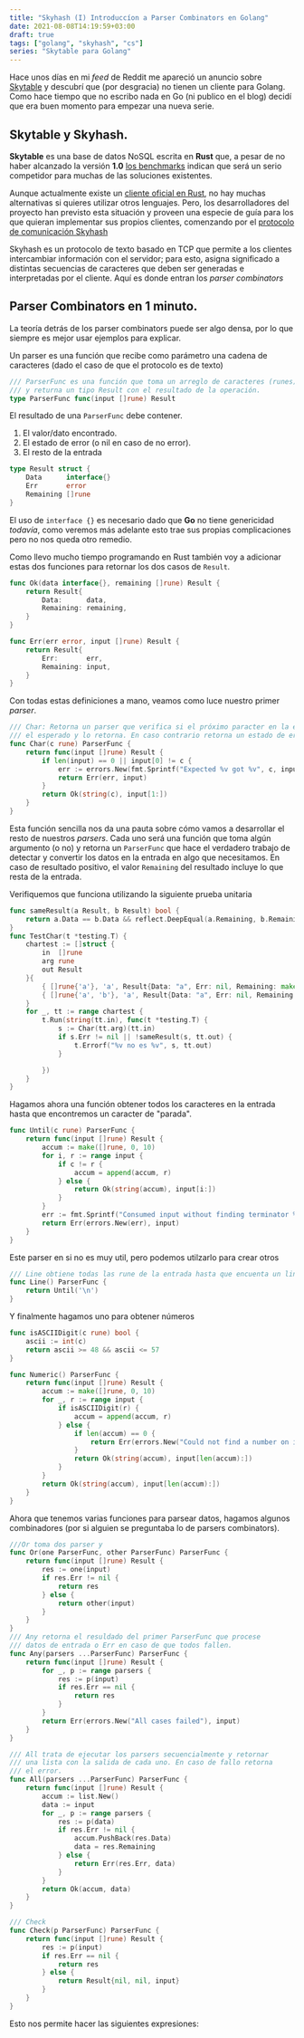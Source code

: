 ```yaml
---
title: "Skyhash (I) Introduccíon a Parser Combinators en Golang"
date: 2021-08-08T14:19:59+03:00
draft: true
tags: ["golang", "skyhash", "cs"]
series: "Skytable para Golang"
---
```


Hace unos días en mi *feed* de Reddit me apareció un anuncio sobre
[Skytable](https://github.com/skytable/skytable) y descubrí que (por
desgracia) no tienen un cliente para Golang. Como hace tiempo que no
escribo nada en Go (ni publico en el blog) decidí que era buen momento
para empezar una nueva serie.


## Skytable y Skyhash.

**Skytable** es una base de datos NoSQL escrita en **Rust** que, a
pesar de no haber alcanzado la versión **1.0** [los
benchmarks](https://github.com/ohsayan/sky-benches) indican que será
un serio competidor para muchas de las soluciones existentes.

Aunque actualmente existe un [cliente oficial en
Rust](https://github.com/skytable/client-rust), no hay muchas
alternativas si quieres utilizar otros lenguajes. Pero, los
desarrolladores del proyecto han previsto esta situación y proveen una
especie de guía para los que quieran implementar sus propios clientes,
comenzando por el [protocolo de
comunicación Skyhash](https://docs.skytable.io/protocol/skyhash/)

Skyhash es un protocolo de texto basado en TCP que permite a los
clientes intercambiar información con el servidor; para esto, asigna
significado a distintas secuencias de caracteres que deben ser
generadas e interpretadas por el cliente. Aquí es donde entran los
*parser combinators*

## Parser Combinators en 1 minuto.

La teoría detrás de los parser combinators puede ser algo densa, por
lo que siempre es mejor usar ejemplos para explicar.

Un parser es una función que recibe como parámetro una cadena de
caracteres (dado el caso de que el protocolo es de texto)

```go
/// ParserFunc es una función que toma un arreglo de caracteres (runes)
/// y returna un tipo Result con el resultado de la operación.
type ParserFunc func(input []rune) Result
```

El resultado de una `ParserFunc` debe contener.

1. El valor/dato encontrado.
2. El estado de error (o nil en caso de no error).
3. El resto de la entrada

```go
type Result struct {
    Data      interface{}
    Err       error
    Remaining []rune
}
```

El uso de `interface {}` es necesario dado que **Go** no tiene
genericidad *todavía*, como veremos más adelante esto trae sus propias
complicaciones pero no nos queda otro remedio.

Como llevo mucho tiempo programando en Rust también voy a adicionar
estas dos funciones para retornar los dos casos de `Result`.

```go
func Ok(data interface{}, remaining []rune) Result {
    return Result{
        Data:      data,
        Remaining: remaining,
    }
}

func Err(err error, input []rune) Result {
    return Result{
        Err:       err,
        Remaining: input,
    }
}
```

Con todas estas definiciones a mano, veamos como luce nuestro primer
*parser*.

```go
/// Char: Retorna un parser que verifica si el próximo paracter en la entrada es
/// el esperado y lo retorna. En caso contrario retorna un estado de error.
func Char(c rune) ParserFunc {
    return func(input []rune) Result {
        if len(input) == 0 || input[0] != c {
            err := errors.New(fmt.Sprintf("Expected %v got %v", c, input[0]))
            return Err(err, input)
        }
        return Ok(string(c), input[1:])
    }
}
```

Esta función sencilla nos da una pauta sobre cómo vamos a desarrollar
el resto de nuestros *parsers*. Cada uno será una función que toma
algún argumento (o no) y retorna un `ParserFunc` que hace el verdadero
trabajo de detectar y convertir los datos en la entrada en algo que
necesitamos. En caso de resultado positivo, el valor `Remaining` del
resultado incluye lo que resta de la entrada.

Verifiquemos que funciona utilizando la siguiente prueba unitaria

```go
func sameResult(a Result, b Result) bool {
    return a.Data == b.Data && reflect.DeepEqual(a.Remaining, b.Remaining)
}
func TestChar(t *testing.T) {
    chartest := []struct {
        in  []rune
        arg rune
        out Result
    }{
        { []rune{'a'}, 'a', Result{Data: "a", Err: nil, Remaining: make([]rune, 0)} },
        { []rune{'a', 'b'}, 'a', Result{Data: "a", Err: nil, Remaining: []rune{'b'}} },
    }
    for _, tt := range chartest {
        t.Run(string(tt.in), func(t *testing.T) {
            s := Char(tt.arg)(tt.in)
            if s.Err != nil || !sameResult(s, tt.out) {
                t.Errorf("%v no es %v", s, tt.out)
            }

        })
    }
}
```

Hagamos ahora una función obtener todos los caracteres en la entrada
hasta que encontremos un caracter de "parada".

```go
func Until(c rune) ParserFunc {
    return func(input []rune) Result {
        accum := make([]rune, 0, 10)
        for i, r := range input {
            if c != r {
                accum = append(accum, r)
            } else {
                return Ok(string(accum), input[i:])
            }
        }
        err := fmt.Sprintf("Consumed input without finding terminator %v", c)
        return Err(errors.New(err), input)
    }
}
```

Este parser en si no es muy util, pero podemos utilzarlo para crear otros

```go
/// Line obtiene todas las rune de la entrada hasta que encuenta un line feed
func Line() ParserFunc {
    return Until('\n')
}
```

Y finalmente hagamos uno para obtener números

```go
func isASCIIDigit(c rune) bool {
    ascii := int(c)
    return ascii >= 48 && ascii <= 57
}

func Numeric() ParserFunc {
    return func(input []rune) Result {
        accum := make([]rune, 0, 10)
        for _, r := range input {
            if isASCIIDigit(r) {
                accum = append(accum, r)
            } else {
                if len(accum) == 0 {
                    return Err(errors.New("Could not find a number on input"), input)
                }
                return Ok(string(accum), input[len(accum):])
            }
        }
        return Ok(string(accum), input[len(accum):])
    }
}
```

Ahora que tenemos varias funciones para parsear datos, hagamos algunos
combinadores (por si alguien se preguntaba lo de parsers combinators).

```go
///Or toma dos parser y
func Or(one ParserFunc, other ParserFunc) ParserFunc {
    return func(input []rune) Result {
        res := one(input)
        if res.Err != nil {
            return res
        } else {
            return other(input)
        }
    }
}
/// Any retorna el resuldado del primer ParserFunc que procese
/// datos de entrada o Err en caso de que todos fallen.
func Any(parsers ...ParserFunc) ParserFunc {
    return func(input []rune) Result {
        for _, p := range parsers {
            res := p(input)
            if res.Err == nil {
                return res
            }
        }
        return Err(errors.New("All cases failed"), input)
    }
}

/// All trata de ejecutar los parsers secuencialmente y retornar
/// una lista con la salida de cada uno. En caso de fallo retorna
/// el error.
func All(parsers ...ParserFunc) ParserFunc {
    return func(input []rune) Result {
        accum := list.New()
        data := input
        for _, p := range parsers {
            res := p(data)
            if res.Err != nil {
                accum.PushBack(res.Data)
                data = res.Remaining
            } else {
                return Err(res.Err, data)
            }
        }
        return Ok(accum, data)
    }
}

/// Check
func Check(p ParserFunc) ParserFunc {
    return func(input []rune) Result {
        res := p(input)
        if res.Err == nil {
            return res
        } else {
            return Result{nil, nil, input}
        }
    }
}
```

Esto nos permite hacer las siguientes expresiones:

```go

```
